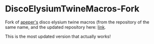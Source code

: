 # DiscoElysiumTwineMacros-Fork
Fork of [apeper's](https://github.com/apepers/DiscoElysiumTwineMacros) disco elysium twine macros (from the repository of the same name, and the updated repository here: [link](https://github.com/apepers/SweeterKindOfFire).

This is the most updated version that actually works!
